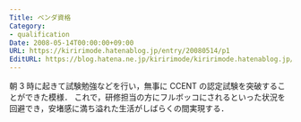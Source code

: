 ```yaml
---
Title: ベンダ資格
Category:
- qualification
Date: 2008-05-14T00:00:00+09:00
URL: https://kiririmode.hatenablog.jp/entry/20080514/p1
EditURL: https://blog.hatena.ne.jp/kiririmode/kiririmode.hatenablog.jp/atom/entry/8454420450078214911
---
```



朝 3 時に起きて試験勉強などを行い，無事に CCENT の認定試験を突破することができた模様．
これで，研修担当の方にフルボッコにされるといった状況を回避でき，安堵感に満ち溢れた生活がしばらくの間実現する．

